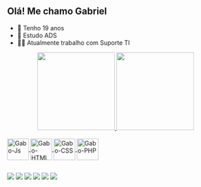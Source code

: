 ## Olá! Me chamo Gabriel

- 👀 Tenho 19 anos 
- 🧩 Estudo ADS
- 🧑‍💻 Atualmente trabalho com Suporte TI

<div align="center">
  <a href="https://github.com/gabronx">
  <img height="180em" background=linear-gradient(#e66465,#9198e5) src="https://github-readme-stats.vercel.app/api?username=gabronx&show_icons=true&theme=highcontrast&include_all_commits=true&count_private=true"/>
  <img height="180em" src="https://github-readme-stats.vercel.app/api/top-langs/?username=gabronx&layout=compact&langs_count=7&theme=highcontrast"/>
</div>

 <div style="display: inline_block"><br>
   <img align="center" alt="Gabo-Js" height="50" width="50" src="https://cdn.jsdelivr.net/gh/devicons/devicon/icons/javascript/javascript-plain.svg" />
   <img align="center" alt="Gabo-HTML" height="50" width="50" src="https://cdn.jsdelivr.net/gh/devicons/devicon/icons/html5/html5-plain-wordmark.svg" /> 
   <img align="center" alt="Gabo-CSS" height="50" width="50" src="https://cdn.jsdelivr.net/gh/devicons/devicon/icons/css3/css3-plain-wordmark.svg" />
   <img align="center" alt="Gabo-PHP" height="50" width="50" src="https://cdn.jsdelivr.net/gh/devicons/devicon/icons/php/php-plain.svg" />
   
  ##

<div>
    <a href="https://www.youtube.com/channel/UC_-uuuZbY0AAt9CViNzvc-Q" target="_blank"><img src="https://img.shields.io/badge/YouTube-FF0000?style=for-the-badge&logo=youtube&logoColor=white" target="_blank"></a>
    <a href="https://instagram.com/rafaballerini" target="_blank"><img src="https://img.shields.io/badge/-Instagram-%23E4405F?style=for-the-badge&logo=instagram&logoColor=white" target="_blank"></a>
 	  <a href="https://www.twitch.tv/rafaballerinii" target="_blank"><img src="https://img.shields.io/badge/Twitch-9146FF?style=for-the-badge&logo=twitch&logoColor=white" target="_blank"></a>
    <a href="https://discord.gg/wagxzStdcR" target="_blank"><img src="https://img.shields.io/badge/Discord-7289DA?style=for-the-badge&logo=discord&logoColor=white" target="_blank"></a> 
    <a href = "mailto:contatorafaballerini@gmail.com"><img src="https://img.shields.io/badge/-Gmail-%23333?style=for-the-badge&logo=gmail&logoColor=white" target="_blank"></a>
    <a href="https://www.linkedin.com/in/rafaella-ballerini-45875016a" target="_blank"><img src="https://img.shields.io/badge/-LinkedIn-%230077B5?style=for-the-badge&logo=linkedin&logoColor=white" target="_blank"></a> 
</div>
  

